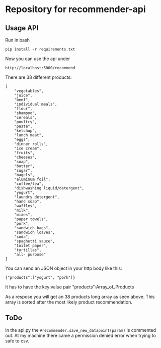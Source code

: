 # Repository for recommender-api

## Usage API

Run in bash

```
pip install -r requirements.txt
```

Now you can use the api under

```
http://localhost:5000/recommend
```

There are 38 different products:

```
[
    "vegetables",
    "juice",
    "beef",
    "individual meals",
    "flour",
    "shampoo",
    "cereals",
    "poultry",
    "pasta",
    "ketchup",
    "lunch meat",
    "eggs",
    "dinner rolls",
    "ice cream",
    "fruits",
    "cheeses",
    "soap",
    "butter",
    "sugar",
    "bagels",
    "aluminum foil",
    "coffee/tea",
    "dishwashing liquid/detergent",
    "yogurt",
    "laundry detergent",
    "hand soap",
    "waffles",
    "milk",
    "mixes",
    "paper towels",
    "pork",
    "sandwich bags",
    "sandwich loaves",
    "soda",
    "spaghetti sauce",
    "toilet paper",
    "tortillas",
    "all- purpose"
]
```

You can send an JSON object in your http body like this:

```
{"products":["yogurt", "pork"]}
```

It has to have the key:value pair "products":Array_of_Products

As a respose you will get an 38 products long array as seen above. This array is sorted after the most likely product recommendation.


## ToDo

In the api.py the ```#recommender.save_new_datapoint(param)``` is commented out. At my machine there came a permission denied error when trying to safe to csv.